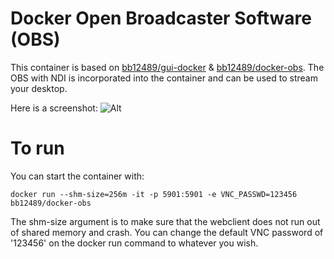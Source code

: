 # Docker Open Broadcaster Software (OBS)
This container is based on [bb12489/gui-docker](https://github.com/bb12489/gui-docker) & [bb12489/docker-obs](https://github.com/bb12489/docker-obs). The OBS with NDI is incorporated into the container and can be used to stream your desktop.

Here is a screenshot:
![Alt](https://raw.githubusercontent.com/bb12489/docker-obs/master/screenshot.png "Example screenshot")

# To run
You can start the container with:

`docker run --shm-size=256m -it -p 5901:5901 -e VNC_PASSWD=123456 bb12489/docker-obs`

The shm-size argument is to make sure that the webclient does not run out of shared memory and crash. You can change the default VNC password of '123456' on the docker run command to whatever you wish.
